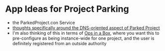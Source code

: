 # App Ideas for Project Parking

- the ParkedProject.con Service
- [thoughts specifically around the DNS-oriented aspect of Parked Project](85j93-vjbaa-479dw-26bwv-1mdra)
- I'm also thinking of this in terms of [Ops in a Box](0dehw-8kxsa-81amj-gp4kk-td8cw), where you want this to pre-configure as being instance-wide for one project, and the user is definitely registered from an outside authority
